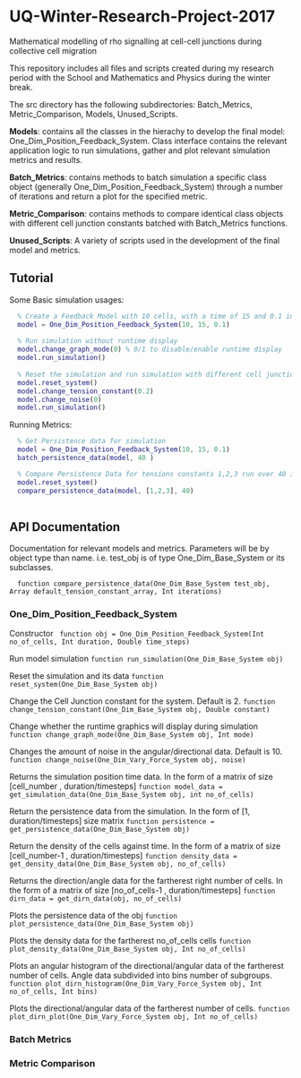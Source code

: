# UQ-Winter-Research-Project-2017
Mathematical modelling of rho signalling at cell-cell junctions during collective cell  migration

This repository includes all files and scripts created during my research period with the School and Mathematics and Physics during the winter break. 

The src directory has the following subdirectories: Batch_Metrics, Metric_Comparison, Models, Unused_Scripts. 

**Models**: contains all the classes in the hierachy to develop the final model: One_Dim_Position_Feedback_System. Class interface contains the relevant application logic to run simulations, gather and plot relevant simulation metrics and results. 

**Batch_Metrics**: contains methods to batch simulation a specific class object (generally One_Dim_Position_Feedback_System) through a number of iterations and return a plot for the specified metric. 

**Metric_Comparison**: contains methods to compare identical class objects with different cell junction constants batched with Batch_Metrics functions. 

**Unused_Scripts**: A variety of scripts used in the development of the final model and metrics. 

## Tutorial
Some Basic simulation usages: 
```matlab
  % Create a Feedback Model with 10 cells, with a time of 15 and 0.1 increments
  model = One_Dim_Position_Feedback_System(10, 15, 0.1)
  
  % Run simulation without runtime display
  model.change_graph_mode(0) % 0/1 to disable/enable runtime display
  model.run_simulation()
  
  % Reset the simulation and run simulation with different cell junction constant without noise.
  model.reset_system()
  model.change_tension_constant(0.2)
  model.change_noise(0)
  model.run_simulation() 
```

Running Metrics: 
```matlab
  % Get Persistence data for simulation 
  model = One_Dim_Position_Feedback_System(10, 15, 0.1)
  batch_persistence_data(model, 40 )

  % Compare Persistence Data for tensions constants 1,2,3 run over 40 iterations. 
  model.reset_system()
  compare_persistence_data(model, [1,2,3], 40)
  
```

## API Documentation
Documentation for relevant models and metrics. Parameters will be by object type than name. i.e. test_obj is of type One_Dim_Base_System or its subclasses. 

```
  function compare_persistence_data(One_Dim_Base_System test_obj, Array default_tension_constant_array, Int iterations)
```

### One_Dim_Position_Feedback_System

Constructor
` function obj = One_Dim_Position_Feedback_System(Int no_of_cells, Int duration, Double time_steps)`

Run model simulation
`function run_simulation(One_Dim_Base_System obj)`

Reset the simulation and its data
`function reset_system(One_Dim_Base_System obj)`

Change the Cell Junction constant for the system. Default is 2.
`function change_tension_constant(One_Dim_Base_System obj, Double constant)`

Change whether the runtime graphics will display during simulation
`function change_graph_mode(One_Dim_Base_System obj, Int mode)`

Changes the amount of noise in the angular/directional data. Default is 10. 
`function change_noise(One_Dim_Vary_Force_System obj, noise)`

Returns the simulation position time data. In the form of a matrix of size [cell_number , duration/timesteps] 
`function model_data = get_simulation_data(One_Dim_Base_System obj, int no_of_cells)`

Return the persistence data from the simulation. In the form of [1, duration/timesteps] size matrix
`function persistence = get_persistence_data(One_Dim_Base_System obj)`

Return the density of the cells against time. In the form of a matrix of size [cell_number-1 , duration/timesteps] 
`function density_data = get_density_data(One_Dim_Base_System obj, no_of_cells)`

Returns the direction/angle data for the fartherest right number of cells. In the form of a matrix of size [no_of_cells-1 , duration/timesteps]
`function dirn_data = get_dirn_data(obj, no_of_cells)`

Plots the persistence data of the obj
`function plot_persistence_data(One_Dim_Base_System obj)`

Plots the density data for the fartherest no_of_cells cells
`function plot_density_data(One_Dim_Base_System obj, Int no_of_cells)`

Plots an angular histogram of the directional/angular data of the fartherest number of cells. Angle data subdivided into bins number of subgroups.  
`function plot_dirn_histogram(One_Dim_Vary_Force_System obj, Int no_of_cells, Int bins)`

Plots the directional/angular data of the fartherest number of cells.
`function plot_dirn_plot(One_Dim_Vary_Force_System obj, Int no_of_cells)`

### Batch Metrics

### Metric Comparison
